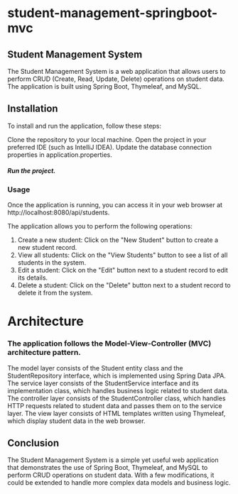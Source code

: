 # student-management-springboot-mvc

## Student Management System
The Student Management System is a web application that allows users to perform CRUD (Create, Read, Update, Delete) operations on student data.
The application is built using Spring Boot, Thymeleaf, and MySQL.

## Installation
To install and run the application, follow these steps:

Clone the repository to your local machine.
Open the project in your preferred IDE (such as IntelliJ IDEA).
Update the database connection properties in application.properties.
##### Run the project.

### Usage
Once the application is running, you can access it in your web browser at http://localhost:8080/api/students.

The application allows you to perform the following operations:

1. Create a new student: Click on the "New Student" button to create a new student record.
2. View all students: Click on the "View Students" button to see a list of all students in the system.
3. Edit a student: Click on the "Edit" button next to a student record to edit its details.
4. Delete a student: Click on the "Delete" button next to a student record to delete it from the system.

# Architecture
### The application follows the Model-View-Controller (MVC) architecture pattern.

The model layer consists of the Student entity class and the StudentRepository interface, which is implemented using Spring Data JPA.
The service layer consists of the StudentService interface and its implementation class, which handles business logic related to student data.
The controller layer consists of the StudentController class, which handles HTTP requests related to student data and passes them on to the service layer.
The view layer consists of HTML templates written using Thymeleaf, which display student data in the web browser.
## Conclusion
The Student Management System is a simple yet useful web application that demonstrates the use of Spring Boot, Thymeleaf, and MySQL to perform CRUD operations on student data.
With a few modifications, it could be extended to handle more complex data models and business logic.
